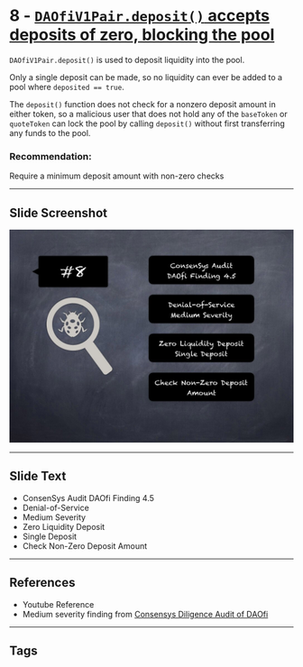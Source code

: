 
# 8 - [`DAOfiV1Pair.deposit()` accepts deposits of zero, blocking the pool](./`DAOfiV1Pair.deposit()`%20accepts%20deposits%20of%20zero,%20blocking%20the%20pool.md)

`DAOfiV1Pair.deposit()` is used to deposit liquidity into the pool. 

Only a single deposit can be made, so no liquidity can ever be added to a pool where `deposited == true`. 

The `deposit()` function does not check for a nonzero deposit amount in either token, so a malicious user that does not hold any of the `baseToken` or `quoteToken` can lock the pool by calling `deposit()` without first transferring any funds to the pool.
### Recommendation:
Require a minimum deposit amount with non-zero checks
___
## Slide Screenshot
![008.jpg](../../images/7.%20Audit%20Findings%20101/008.jpg)
___
## Slide Text
- ConsenSys Audit DAOfi Finding 4.5
- Denial-of-Service
- Medium Severity
- Zero Liquidity Deposit
- Single Deposit
- Check Non-Zero Deposit Amount
___
## References
- Youtube Reference
- Medium severity finding from [Consensys Diligence Audit of DAOfi](https://consensys.net/diligence/audits/2021/02/daofi/#daofiv1pair-deposit-accepts-deposits-of-zero-blocking-the-pool)
___
## Tags

